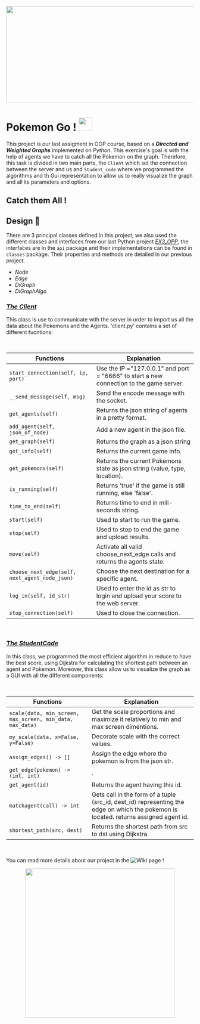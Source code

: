 <img src="https://user-images.githubusercontent.com/92322613/148082594-2c6f0944-9ffd-4abc-a283-23137b6e866c.gif" width="850" height="260" />

# Pokemon Go ! <img src="https://user-images.githubusercontent.com/92322613/148254967-f5b3e6ee-c628-42c7-907c-87140e883fe4.png" height="36"> 

This project is our last assigment in OOP course, based on a ***Directed and Weighted Graphs*** implemented on *Python*. This exercise's goal is with the help of agents we have to catch all the Pokemon on the graph. Therefore, this task is divided in two main parts, the `Client` which set the connection between the server and us and `Student_code` where we programmed the algorithms and th Gui representation to allow us to really visualize the graph and all its parameters and options.


## Catch them All ! 

## Design 📌

There are 3 principal classes defined in this project, we also used the different classes and interfaces from our last Python project [*EX3_OPP*](https://github.com/AnthonyAssayah/EX3_OPP.git), the interfaces are in the ```api``` package and their implementations can be found in ```classes``` package. Their properties and methods are detailed in our previous project. 
 - *Node*
 - *Edge*
 - *DiGraph*
 - *DiGraphAlgo*


### <ins>***The Client***<ins> 

This class is use to communicate with the server in order to import us all the data about the Pokemons and the Agents. 'client.py' contains a set of different fucntions:

  <br />
  
  | **Functions**      |    **Explanation**        |
|-----------------|-----------------------|
| `start_connection(self, ip, port)` | Use the IP ="127.0.0.1" and  port = "6666" to start a new connection to the game server. |
| `__send_message(self, msg)` | Send the encode message with the socket. |
| `get_agents(self)` | Returns the json string of agents in a pretty format. |
| `add_agent(self, json_of_node)` | Add a new agent in the json file. |
| `get_graph(self)` | Returns the graph as a json string |
| `get_info(self)` | Returns the current game info. |
| `get_pokemons(self)` | Returns the current Pokemons state as json string (value, type, location). |
| `is_running(self)` | Returns 'true' if the game is still running, else 'false'. |
| `time_to_end(self)`| Returns time to end in mili-seconds string. |
| `start(self)` | Used tp start to run the game. |
| `stop(self)` | Used to stop to end the game and upload results. |
| `move(self)` | Activate all valid choose_next_edge calls and returns the agents state. |
| `choose_next_edge(self, next_agent_node_json)` | Choose the next destination for a specific agent. |
| `log_in(self, id_str)` | Used to enter the id as str to login and upload your score to the web server. |
| `stop_connection(self)` | Used to close the connection. |
  
  <br />
  
  ### <ins>***The StudentCode***<ins> 

In this class, we programmed the most efficient algorithm in reduce to have the best score, using Dijkstra for calculating the shortest path between an agent and Pokemon. Moreover, this class allow us to visualize the graph as a GUI with all the different components:

  <br />
  
  | **Functions**      |    **Explanation**        |
|-----------------|-----------------------|
| `scale(data, min_screen, max_screen, min_data, max_data)` | Get the scale proportions and maximize it relatively to min and max screen dimentions. |
| `my_scale(data, x=False, y=False)` | Decorate scale with the correct values. |
| `assign_edges() -> []` | Assign the edge where the pokemon is from the json str. |
| `get_edge(pokemon) -> (int, int)` | . |
| `get_agent(id)` | Returns the agent having this id. |
| `matchagent(call) -> int` | Gets call in the form of a tuple (src_id, dest_id) representing the edge on which the pokemon is located. returns assigned agent id.|
| `shortest_path(src, dest)` | Returns the shortest path from src to dst using Dijkstra. |

  <br />
  

You can read more details about our project in the ![Wiki](https://github.com/AnthonyAssayah/Pokemon_Go/wiki) page !
 
  <p align="center">
   <img width="400" height="400" src="https://github.com/jaylynch/pokemoji/raw/master/img/logo.png">
</p>


